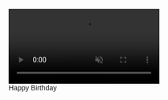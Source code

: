 <!DOCTYPE html>
<html lang="en">
<head>
<meta charset="UTF-8" />
<meta name="viewport" content="width=device-width, initial-scale=1" />
<title>Happy Birthday</title>
<style>
  @import url('https://fonts.googleapis.com/css2?family=Grandstander:wght@700&display=swap');
  /* Reset and base */
  * {
    margin: 0;
    padding: 0;
    box-sizing: border-box;
  }
  body, html {
    height: 100%;
    overflow: hidden;
    font-family: 'Grandstander', cursive, sans-serif;
    position: relative;
  }

  /* Video background style */
  #bg-video {
    position: fixed;
    top: 50%;
    left: 50%;
    width: 100vw;
    height: 100vh;
    object-fit: cover;
    transform: translate(-50%, -50%);
    z-index: 0;
  }

  /* Center "Happy Birthday" text with glowing & breathing pulsation animation */
  .center-text {
    position: absolute;
    top: 50%;
    left: 50%;
    transform: translate(-50%, -50%);
    color: #ff4d7a;
    font-size: 6vw;
    text-align: center;
    user-select: none;
    z-index: 10;
    text-shadow:
      0 0 8px #ff4d7a,
      0 0 16px #ff6c92,
      0 0 24px #ff6c92,
      0 0 32px #ff6c92;
    animation: breatheGlow 4s ease-in-out infinite, scalePulse 5s ease-in-out infinite;
  }

  @keyframes breatheGlow {
    0%, 100% {
      text-shadow:
        0 0 8px #ff4d7a,
        0 0 16px #ff6c92,
        0 0 24px #ff6c92,
        0 0 32px #ff6c92;
      color: #ff4d7a;
    }
    50% {
      text-shadow:
        0 0 20px #ff7faa,
        0 0 32px #ff7faa,
        0 0 48px #ff88bb,
        0 0 64px #ff88bb;
      color: #ff6c92;
    }
  }

  @keyframes scalePulse {
    0%, 100% {
      transform: translate(-50%, -50%) scale(1);
    }
    50% {
      transform: translate(-50%, -50%) scale(1.05);
    }
  }

  /* Heart shape style for pop out hearts */
  .heart {
    position: fixed;
    width: 20px;
    height: 20px;
    background: #ff377f;
    transform: rotate(-45deg);
    animation-timing-function: cubic-bezier(0.5, 0, 0.5, 1);
    filter: drop-shadow(0 0 4px #ff377f);
    z-index: 10;
  }
  .heart:before,
  .heart:after {
    content: "";
    position: absolute;
    width: 20px;
    height: 20px;
    background: #ff377f;
    border-radius: 50%;
    z-index: 10;
  }
  .heart:before {
    top: -10px;
    left: 0;
  }
  .heart:after {
    left: 10px;
    top: 0;
  }
</style>
</head>
<body>

<video id="bg-video" autoplay muted loop playsinline>
  <source src="https://rr3---sn-npoe7nlz.googlevideo.com/videoplayback?expire=1747617754&ei=ejMqaJSyJ9iCp-oP_uC3sQw&ip=196.189.113.11&id=o-AIsVa-FAm1uK-b073DGD--xdqWbhk_4LXkD3Yi_0cxud&itag=136&aitags=134%2C136%2C137%2C160%2C243&source=youtube&requiressl=yes&xpc=EgVo2aDSNQ%3D%3D&pcm2=no&bui=AecWEAaGQftBfM4zhQI-K1ftwcebgLYWgH_5uoyvrSXZkizoN8Yj2K8kPUBZ1VQ9h-849AMF8kDLtYVk&vprv=1&svpuc=1&mime=video%2Fmp4&ns=_fWlk9nexndRe7AD0dKsOucQ&rqh=1&gir=yes&clen=253850088&dur=1860.658&lmt=1721512506454122&keepalive=yes&lmw=1&fexp=24350301,24350590,24350737,24350827,24350961,24351173,24351177,24351495,24351528,24351594,24351638,24351658,24351661,24351662,24351759,24351789,24351864,24351866,24351907,24351915,24351984,24352018,24352023,51466697&c=TVHTML5&sefc=1&txp=6219224&n=mtNogC0kVCWbOA&sparams=expire%2Cei%2Cip%2Cid%2Caitags%2Csource%2Crequiressl%2Cxpc%2Cpcm2%2Cbui%2Cvprv%2Csvpuc%2Cmime%2Cns%2Crqh%2Cgir%2Cclen%2Cdur%2Clmt&sig=AJfQdSswRAIgf1SoW9NVtyHU3NKZLA7dP4c_AYtZdhHl4vBdJhQDp-0CIHK_mn-HvKczOwIE0ZW3CAJgtmSlUFKsthe1yZUDWMkh&rm=sn-xuj-5qq67e&rrc=79,80&req_id=806615b6c04da3ee&redirect_counter=2&cm2rm=sn-p5qees7z&cms_redirect=yes&cmsv=e&met=1747596298,&mh=7D&mip=2409:40d0:3102:8638:1144:600b:496a:dc89&mm=34&mn=sn-npoe7nlz&ms=ltu&mt=1747595081&mv=u&mvi=3&pl=40&rms=ltu,au&lsparams=met,mh,mip,mm,mn,ms,mv,mvi,pl,rms&lsig=ACuhMU0wRQIgHdlRWITXzudTogi6Ob7wwZ9mBbnfrg08JEPNef-fst8CIQDSoPqI_XqWRjAofp_KjDX1Vw6ptij1nlpcOxihjlPmRA%3D%3D" type="video/mp4" />
  Your browser does not support the video tag.
</video>

<div class="center-text" aria-label="Happy Birthday">Happy Birthday</div>

<script>
  const heartsContainer = document.body;
  const heartColors = ['#ff377f', '#ff1f65', '#ff4d79', '#ff6699'];

  // Create hearts popping from both left and right sides
  function createHeart() {
    const heart = document.createElement('div');
    heart.classList.add('heart');
    const size = Math.random() * 15 + 10; // 10px to 25px
    heart.style.width = size + 'px';
    heart.style.height = size + 'px';

    const color = heartColors[Math.floor(Math.random() * heartColors.length)];
    heart.style.background = color;
    heart.style.filter = 'drop-shadow(0 0 5px ' + color + ')';

    // Random side: 0 for left, 1 for right
    const side = Math.random() < 0.5 ? 'left' : 'right';
    const viewportHeight = window.innerHeight;
    // Random vertical start position between 15% and 85% of screen height
    const startY = Math.random() * 0.7 * viewportHeight + 0.15 * viewportHeight;

    // Start positions
    let startX;
    let endX;
    if (side === 'left') {
      startX = -size; // start just off screen left
      endX = window.innerWidth + size; // move out to right past screen
    } else {
      startX = window.innerWidth + size; // start just off screen right
      endX = -size; // move out to left past screen
    }

    heart.style.left = startX + 'px';
    heart.style.top = startY + 'px';

    heartsContainer.appendChild(heart);

    // Animate: move horizontally across screen and fade out
    const duration = 5000 + Math.random() * 3000; // 5-8 sec
    const amplitudeY = 30 + Math.random() * 30; // vertical sine wave amplitude

    let startTime = null;
    function animate(time) {
      if (!startTime) startTime = time;
      const elapsed = time - startTime;
      const progress = Math.min(elapsed / duration, 1);

      // Horizontal linear movement
      const currentX = startX + (endX - startX) * progress;

      // Vertical sine oscillation for smooth wave effect
      const waveY = amplitudeY * Math.sin(progress * 4 * Math.PI);

      heart.style.left = currentX + 'px';
      heart.style.top = (startY + waveY) + 'px';

      // Opacity fade out to 0 near the end
      if (progress > 0.8) {
        heart.style.opacity = 1 - (progress - 0.8) / 0.2;
      } else {
        heart.style.opacity = 1;
      }

      // Slight scale pulse
      const scale = 1 + 0.3 * Math.sin(progress * 2 * Math.PI);
      heart.style.transform = `rotate(-45deg) scale(${scale.toFixed(3)})`;

      if (progress < 1) {
        requestAnimationFrame(animate);
      } else {
        heart.remove();
      }
    }
    requestAnimationFrame(animate);
  }

  // Spawn hearts continuously, about every 100ms
  setInterval(createHeart, 100);

</script>

</body>
</html>

